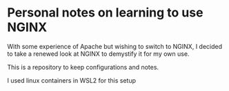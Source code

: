 # Personal notes on learning to use NGINX

With some experience of Apache but wishing to switch to NGINX,
I decided to take a renewed look at NGINX to demystify it for my own
use. 

This is a repository to keep configurations and notes.

I used linux containers in WSL2 for this setup
